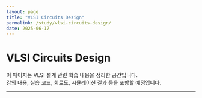 ```yaml
---
layout: page
title: "VLSI Circuits Design"
permalink: /study/vlsi-circuits-design/
date: 2025-06-17
---
```


# VLSI Circuits Design

이 페이지는 VLSI 설계 관련 학습 내용을 정리한 공간입니다.  
강의 내용, 실습 코드, 회로도, 시뮬레이션 결과 등을 포함할 예정입니다.

---
